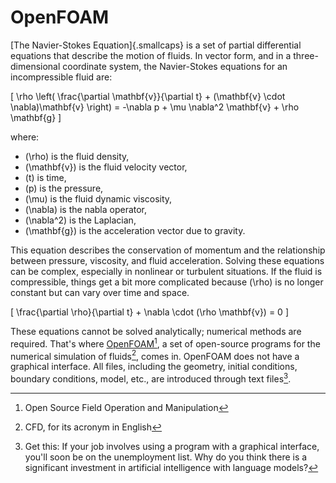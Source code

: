 # OpenFOAM

[The Navier-Stokes Equation]{.smallcaps} is a set of partial differential equations that describe the motion of fluids. In vector form, and in a three-dimensional coordinate system, the Navier-Stokes equations for an incompressible fluid are:

\[
\rho \left( \frac{\partial \mathbf{v}}{\partial t} + (\mathbf{v} \cdot \nabla)\mathbf{v} \right) = -\nabla p + \mu \nabla^2 \mathbf{v} + \rho \mathbf{g}
\]

where:

- \(\rho\) is the fluid density,
- \(\mathbf{v}\) is the fluid velocity vector,
- \(t\) is time,
- \(p\) is the pressure,
- \(\mu\) is the fluid dynamic viscosity,
- \(\nabla\) is the nabla operator,
- \(\nabla^2\) is the Laplacian,
- \(\mathbf{g}\) is the acceleration vector due to gravity.

This equation describes the conservation of momentum and the relationship between pressure, viscosity, and fluid acceleration. Solving these equations can be complex, especially in nonlinear or turbulent situations. If the fluid is compressible, things get a bit more complicated because \(\rho\) is no longer constant but can vary over time and space.

\[
\frac{\partial \rho}{\partial t} + \nabla \cdot (\rho \mathbf{v}) = 0
\]

These equations cannot be solved analytically; numerical methods are required. That's where [OpenFOAM](https://openfoam.org)[^201], a set of open-source programs for the numerical simulation of fluids[^202], comes in. OpenFOAM does not have a graphical interface. All files, including the geometry, initial conditions, boundary conditions, model, etc., are introduced through text files[^203].

[^201]: Open Source Field Operation and Manipulation

[^202]: CFD, for its acronym in English

[^203]: Get this: If your job involves using a program with a graphical interface, you'll soon be on the unemployment list. Why do you think there is a significant investment in artificial intelligence with language models?

